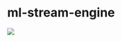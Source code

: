# ml-stream-engine

![](https://github.com/axreldable/msu-diploma-thesis/blob/master/ml-streaming-system.png)
